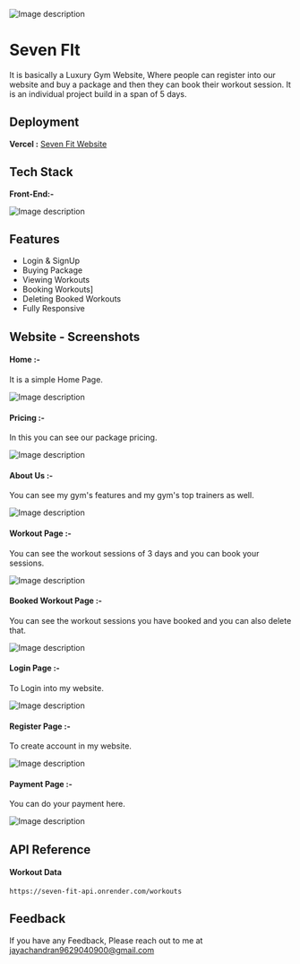 
![Image description](https://dev-to-uploads.s3.amazonaws.com/uploads/articles/tm76mnvhej81ufyaf0w4.png)





# Seven FIt
It is basically a Luxury Gym Website, Where people can register into our website and buy a package and then they can book their workout session. It is an individual project build in a span of 5 days.

## Deployment

**Vercel :**  [Seven Fit Website](https://seven-fit.vercel.app/)
## Tech Stack

**Front-End:-** 

![Image description](https://badges.aleen42.com/src/react.svg)





## Features

- Login & SignUp
- Buying Package
- Viewing Workouts
- Booking Workouts]
- Deleting Booked Workouts
- Fully Responsive




## Website - Screenshots

#### Home :-
It is a simple Home Page.



![Image description](https://dev-to-uploads.s3.amazonaws.com/uploads/articles/p4mjoxfnqtrazxqk4zxw.png)


#### Pricing :-
In this you can see our package pricing.


![Image description](https://dev-to-uploads.s3.amazonaws.com/uploads/articles/3fu532u9cftsdawmy4g5.png)

#### About Us :-
You can see my gym's features and my gym's top trainers as well.


![Image description](https://dev-to-uploads.s3.amazonaws.com/uploads/articles/9pyjysd4btmil98wmf6o.png)

#### Workout Page :-
You can see the workout sessions of 3 days and you can book your sessions.


![Image description](https://dev-to-uploads.s3.amazonaws.com/uploads/articles/3j2dxqnjfr12rwqdp4s0.png)

#### Booked Workout Page :-
You can see the workout sessions you have booked and you can also delete that.


![Image description](https://dev-to-uploads.s3.amazonaws.com/uploads/articles/2v5enk5ov74x3a6e28je.png)

#### Login Page :-
To Login into my website.


![Image description](https://dev-to-uploads.s3.amazonaws.com/uploads/articles/ebranwl5ojvqbym3wlzc.png)

#### Register Page :-
To create account in my website.


![Image description](https://dev-to-uploads.s3.amazonaws.com/uploads/articles/sneeg4e6k425htdlak8w.png)

#### Payment Page :-
You can do your payment here. 


![Image description](https://dev-to-uploads.s3.amazonaws.com/uploads/articles/z2cfngmf1fj8l51na4ge.png)
## API Reference

#### Workout Data

```http 
https://seven-fit-api.onrender.com/workouts
```










## Feedback

If you have any Feedback, Please reach out to me at jayachandran9629040900@gmail.com

